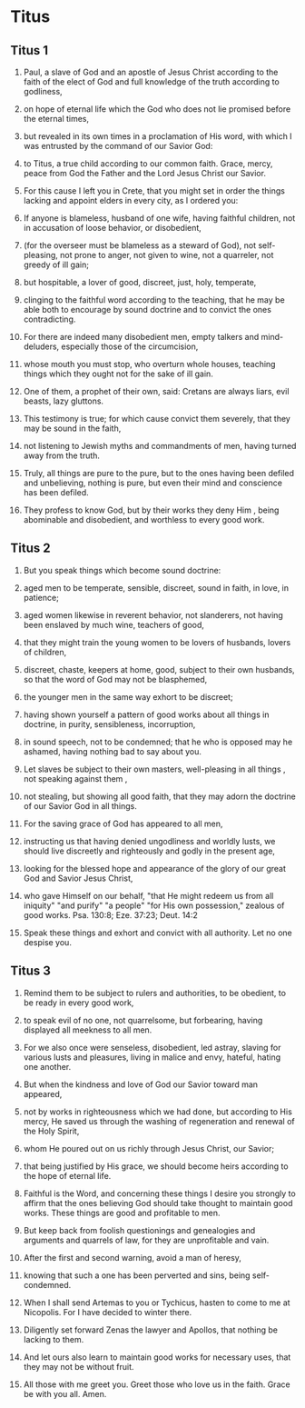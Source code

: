 # Titus

## Titus 1

1. Paul, a slave of God and an apostle of Jesus Christ according to the faith of the elect of God and full knowledge of the truth according to godliness,

2. on hope of eternal life which the God who does not lie promised before the eternal times,

3. but revealed in its own times in a proclamation of His word, with which I was entrusted by the command of our Savior God:

4. to Titus, a true child according to our common faith. Grace, mercy, peace from God the Father and the Lord Jesus Christ our Savior.   

5. For this cause I left you in Crete, that you might set in order the things lacking and appoint elders in every city, as I ordered you:   

6. If anyone is blameless, husband of one wife, having faithful children, not in accusation of loose behavior, or disobedient,

7. (for the overseer must be blameless as a steward of God), not self-pleasing, not prone to anger, not given to wine, not a quarreler, not greedy of ill gain;

8. but hospitable, a lover of good, discreet, just, holy, temperate,

9. clinging to the faithful word according to the teaching, that he may be able both to encourage by sound doctrine and to convict the ones contradicting.

10. For there are indeed many disobedient men, empty talkers and mind-deluders, especially those of the circumcision,

11. whose mouth you must stop, who overturn whole houses, teaching things which they ought not for the sake of ill gain.

12. One of them, a prophet of their own, said: Cretans are always liars, evil beasts, lazy gluttons.

13. This testimony is true; for which cause convict them severely, that they may be sound in the faith,

14. not listening to Jewish myths and commandments of men, having turned away from the truth.

15. Truly, all things are pure to the pure, but to the ones having been defiled and unbelieving, nothing is pure, but even their mind and conscience has been defiled.

16. They profess to know God, but by their works they deny Him , being abominable and disobedient, and worthless to every good work.  

## Titus 2

1. But you speak things which become sound doctrine:

2. aged men to be temperate, sensible, discreet, sound in faith, in love, in patience;

3. aged women likewise in reverent behavior, not slanderers, not having been enslaved by much wine, teachers of good,

4. that they might train the young women to be lovers of husbands, lovers of children,

5. discreet, chaste, keepers at home, good, subject to their own husbands, so that the word of God may not be blasphemed,

6. the younger men in the same way exhort to be discreet;

7. having shown yourself a pattern of good works about all things in doctrine, in purity, sensibleness, incorruption,

8.  in sound speech, not to be condemned; that he who is opposed may he ashamed, having nothing bad to say about you.

9. Let slaves be subject to their own masters, well-pleasing in all things , not speaking against them ,

10. not stealing, but showing all good faith, that they may adorn the doctrine of our Savior God in all things.   

11. For the saving grace of God has appeared to all men,

12. instructing us that having denied ungodliness and worldly lusts, we should live discreetly and righteously and godly in the present age,

13. looking for the blessed hope and appearance of the glory of our great God and Savior Jesus Christ,

14. who gave Himself on our behalf, "that He might redeem us from all iniquity" "and purify" "a people" "for His own possession," zealous of good works. Psa. 130:8; Eze. 37:23; Deut. 14:2   

15. Speak these things and exhort and convict with all authority. Let no one despise you.  

## Titus 3

1. Remind them to be subject to rulers and authorities, to be obedient, to be ready in every good work,

2. to speak evil of no one, not quarrelsome, but forbearing, having displayed all meekness to all men.

3. For we also once were senseless, disobedient, led astray, slaving for various lusts and pleasures, living in malice and envy, hateful, hating one another.

4. But when the kindness and love of God our Savior toward man appeared,

5. not by works in righteousness which we had done, but according to His mercy, He saved us through the washing of regeneration and renewal of the Holy Spirit,

6. whom He poured out on us richly through Jesus Christ, our Savior;

7. that being justified by His grace, we should become heirs according to the hope of eternal life.

8. Faithful is the Word, and concerning these things I desire you strongly to affirm that the ones believing God should take thought to maintain good works. These things are good and profitable to men.   

9. But keep back from foolish questionings and genealogies and arguments and quarrels of law, for they are unprofitable and vain.

10. After the first and second warning, avoid a man of heresy,

11. knowing that such a one has been perverted and sins, being self-condemned.

12. When I shall send Artemas to you or Tychicus, hasten to come to me at Nicopolis. For I have decided to winter there.

13. Diligently set forward Zenas the lawyer and Apollos, that nothing be lacking to them.

14. And let ours also learn to maintain good works for necessary uses, that they may not be without fruit.

15. All those with me greet you. Greet those who love us in the faith. Grace be with you all. Amen.  